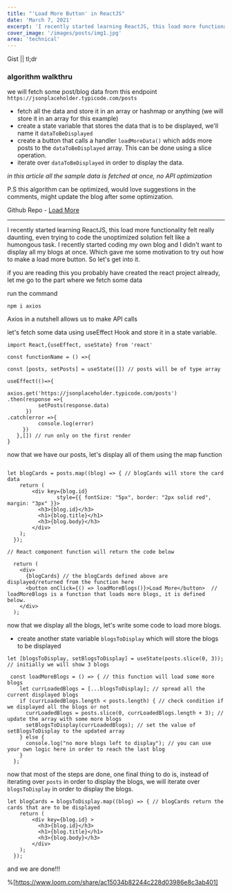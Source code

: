 ```yaml
---
title: "'Load More Button' in ReactJS"
date: 'March 7, 2021'
excerpt: 'I recently started learning ReactJS, this load more functionality felt really daunting, even trying to code the...'
cover_image: '/images/posts/img1.jpg'
area: 'technical'
---
```


Gist || tl;dr

### algorithm walkthru

we will fetch some post/blog data from this endpoint `https://jsonplaceholder.typicode.com/posts`

- fetch all the data and store it in an array or hashmap or anything (we will store it in an array for this example)
- create a state variable that stores the data that is to be displayed, we'll name it `dataToBeDisplayed`
- create a button that calls a handler `loadMoreData()` which adds more posts to the `dataToBeDisplayed` array. This can be done using a slice operation.
- iterate over `dataToBeDisplayed` in order to display the data. 

*in this article all the sample data is fetched at once, no API optimization*

P.S this algorithm can be optimized, would love suggestions in the comments, might update the blog after some optimization.

Github Repo - [Load More](https://github.com/DeepakR-28/load-more)

<hr>

I recently started learning ReactJS, this load more functionality felt really daunting, even trying to code the unoptimized solution felt like a humongous task.
I recently started coding my own blog and I didn't want to display all my blogs at once. Which gave me some motivation to try out how to make a load more button.
So let's get into it.

 if you are reading this you probably have created the react project already, let me go to the part where we fetch some data

run the command  
```
npm i axios
```

Axios in a nutshell allows us to make API calls

let's fetch some data using useEffect Hook and store it in a state variable.

```
import React,{useEffect, useState} from 'react'

const functionName = () =>{

const [posts, setPosts] = useState([]) // posts will be of type array

useEffect(()=>{

axios.get('https://jsonplaceholder.typicode.com/posts')
.then(response =>{
          setPosts(response.data)
      })
.catch(error =>{
          console.log(error)
     })
   },[]) // run only on the first render
}
```

now that we have our posts, let's display all of them using the map function

```

let blogCards = posts.map((blog) => { // blogCards will store the card data
    return (
        <div key={blog.id}
                style={{ fontSize: "5px", border: "2px solid red", margin: "3px" }}>
          <h3>{blog.id}</h3>
          <h1>{blog.title}</h1>
          <h3>{blog.body}</h3>
        </div>
    );
  });

// React component function will return the code below

  return (
    <div>
      {blogCards} // the blogCards defined above are displayed/returned from the function here
      <button onClick={() => loadMoreBlogs()}>Load More</button>  // loadMoreBlogs is a function that loads more blogs, it is defined below.
    </div>
  );

```

now that we display all the blogs, let's write some code to load more blogs.

- create another state variable `blogsToDisplay` which will store the blogs to be displayed

```
let [blogsToDisplay, setBlogsToDisplay] = useState(posts.slice(0, 3)); // initially we will show 3 blogs

 const loadMoreBlogs = () => { // this function will load some more blogs
    let currLoadedBlogs = [...blogsToDisplay]; // spread all the current displayed blogs
    if (currLoadedBlogs.length < posts.length) { // check condition if we displayed all the blogs or not
      currLoadedBlogs = posts.slice(0, currLoadedBlogs.length + 3); // update the array with some more blogs
      setBlogsToDisplay(currLoadedBlogs); // set the value of setBlogsToDisplay to the updated array
    } else {
      console.log("no more blogs left to display"); // you can use your own logic here in order to reach the last blog
    }
  };

```

now that most of the steps are done, one final thing to do is, instead of iterating over `posts` in order to display the blogs, we will iterate over `blogsToDisplay` in order to display the blogs.

```
let blogCards = blogsToDisplay.map((blog) => { // blogCards return the cards that are to be displayed
    return (
        <div key={blog.id} >
          <h3>{blog.id}</h3>
          <h1>{blog.title}</h1>
          <h3>{blog.body}</h3>
        </div>
    );
  });

```

and we are done!!!

%[https://www.loom.com/share/ac15034b82244c228d03986e8c3ab401]


